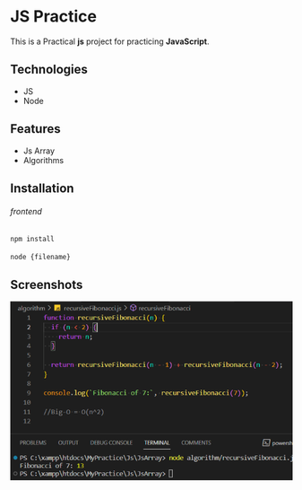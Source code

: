 # JS Practice

This is a Practical **js** project for practicing **JavaScript**.

## Technologies

- JS
- Node

## Features

- Js Array
- Algorithms

## Installation

###### frontend

```shell
npm install

node {filename}
```

## Screenshots

![Cover](./cover.png)
